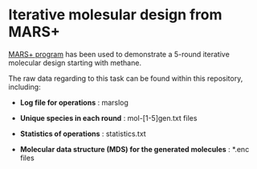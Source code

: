 # Iterative molesular design from MARS+

[MARS+ program](https://github.com/renan991995/MARS-PLUS) has been used to demonstrate a 5-round iterative molecular design starting with methane.

The raw data regarding to this task can be found within this repository, including:

* **Log file for operations** : marslog

* **Unique species in each round** : mol-[1-5]gen.txt files

* **Statistics of operations** : statistics.txt

* **Molecular data structure (MDS) for the generated molecules** : \*.enc files

